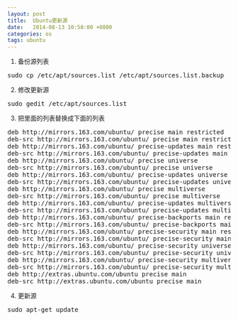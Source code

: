 ```yaml
---
layout: post
title:  Ubuntu更新源
date:   2014-08-13 10:58:00 +0800
categories: os
tags: ubuntu
---
```

1) 备份源列表

<pre>
sudo cp /etc/apt/sources.list /etc/apt/sources.list.backup
</pre>


2) 修改更新源

<pre>
sudo gedit /etc/apt/sources.list
</pre>


3) 把里面的列表替换成下面的列表

<pre>
deb http://mirrors.163.com/ubuntu/ precise main restricted
deb-src http://mirrors.163.com/ubuntu/ precise main restricted
deb http://mirrors.163.com/ubuntu/ precise-updates main restricted
deb-src http://mirrors.163.com/ubuntu/ precise-updates main restricted
deb http://mirrors.163.com/ubuntu/ precise universe
deb-src http://mirrors.163.com/ubuntu/ precise universe
deb http://mirrors.163.com/ubuntu/ precise-updates universe
deb-src http://mirrors.163.com/ubuntu/ precise-updates universe
deb http://mirrors.163.com/ubuntu/ precise multiverse
deb-src http://mirrors.163.com/ubuntu/ precise multiverse
deb http://mirrors.163.com/ubuntu/ precise-updates multiverse
deb-src http://mirrors.163.com/ubuntu/ precise-updates multiverse
deb http://mirrors.163.com/ubuntu/ precise-backports main restricted universe multiverse
deb-src http://mirrors.163.com/ubuntu/ precise-backports main restricted universe multiverse
deb http://mirrors.163.com/ubuntu/ precise-security main restricted
deb-src http://mirrors.163.com/ubuntu/ precise-security main restricted
deb http://mirrors.163.com/ubuntu/ precise-security universe
deb-src http://mirrors.163.com/ubuntu/ precise-security universe
deb http://mirrors.163.com/ubuntu/ precise-security multiverse
deb-src http://mirrors.163.com/ubuntu/ precise-security multiverse
deb http://extras.ubuntu.com/ubuntu precise main
deb-src http://extras.ubuntu.com/ubuntu precise main
</pre>

4) 更新源

<pre>
sudo apt-get update
</pre>
